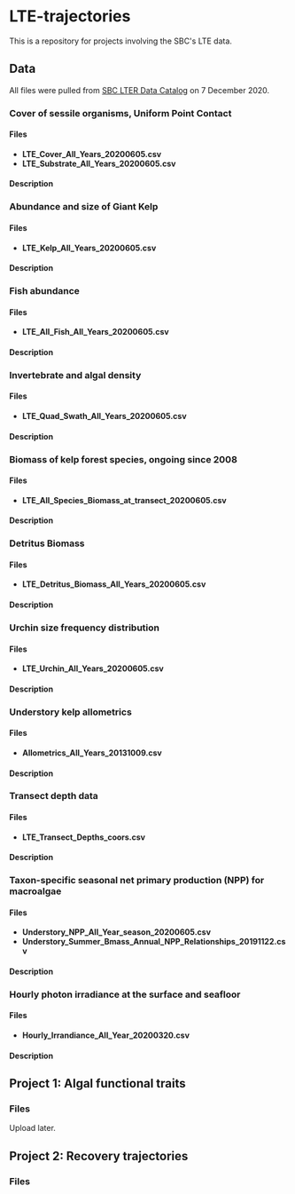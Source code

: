 # LTE-trajectories

This is a repository for projects involving the SBC's LTE data.

## Data

All files were pulled from [SBC LTER Data Catalog](https://sbclter.msi.ucsb.edu/data/catalog/) on 7 December 2020.

### Cover of sessile organisms, Uniform Point Contact
#### Files
- **LTE_Cover_All_Years_20200605.csv**
- **LTE_Substrate_All_Years_20200605.csv**

#### Description

### Abundance and size of Giant Kelp
#### Files
- **LTE_Kelp_All_Years_20200605.csv**

#### Description

### Fish abundance
#### Files
- **LTE_All_Fish_All_Years_20200605.csv**

#### Description

### Invertebrate and algal density
#### Files
- **LTE_Quad_Swath_All_Years_20200605.csv**

#### Description

### Biomass of kelp forest species, ongoing since 2008
#### Files
- **LTE_All_Species_Biomass_at_transect_20200605.csv**
#### Description

### Detritus Biomass
#### Files
- **LTE_Detritus_Biomass_All_Years_20200605.csv**
#### Description

### Urchin size frequency distribution
#### Files
- **LTE_Urchin_All_Years_20200605.csv**
#### Description

### Understory kelp allometrics
#### Files
- **Allometrics_All_Years_20131009.csv**
#### Description

### Transect depth data
#### Files
- **LTE_Transect_Depths_coors.csv**
#### Description

### Taxon-specific seasonal net primary production (NPP) for macroalgae
#### Files
- **Understory_NPP_All_Year_season_20200605.csv**
- **Understory_Summer_Bmass_Annual_NPP_Relationships_20191122.csv**
#### Description

### Hourly photon irradiance at the surface and seafloor
#### Files
- **Hourly_Irrandiance_All_Year_20200320.csv**
#### Description


## Project 1: Algal functional traits

### Files

Upload later.

## Project 2: Recovery trajectories

### Files



